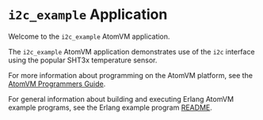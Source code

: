 # `i2c_example` Application

Welcome to the `i2c_example` AtomVM application.

The `i2c_example` AtomVM application demonstrates use of the `i2c` interface using the popular SHT3x temperature sensor.

For more information about programming on the AtomVM platform, see the [AtomVM Programmers Guide](https://doc.atomvm.net/programmers-guide.html).

For general information about building and executing Erlang AtomVM example programs, see the Erlang example program [README](../README.md).
